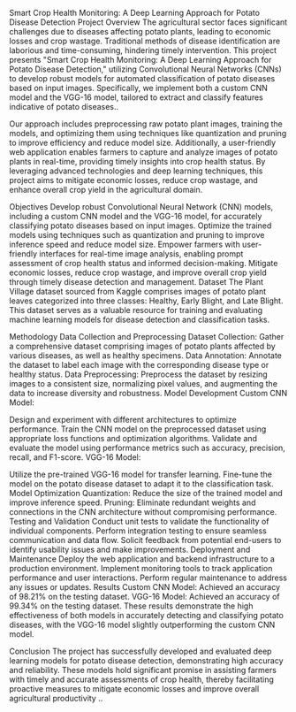 Smart Crop Health Monitoring: A Deep Learning Approach for Potato Disease Detection
Project Overview
The agricultural sector faces significant challenges due to diseases affecting potato plants, leading to economic losses and crop wastage. Traditional methods of disease identification are laborious and time-consuming, hindering timely intervention. This project presents "Smart Crop Health Monitoring: A Deep Learning Approach for Potato Disease Detection," utilizing Convolutional Neural Networks (CNNs) to develop robust models for automated classification of potato diseases based on input images. Specifically, we implement both a custom CNN model and the VGG-16 model, tailored to extract and classify features indicative of potato diseases..

Our approach includes preprocessing raw potato plant images, training the models, and optimizing them using techniques like quantization and pruning to improve efficiency and reduce model size. Additionally, a user-friendly web application enables farmers to capture and analyze images of potato plants in real-time, providing timely insights into crop health status. By leveraging advanced technologies and deep learning techniques, this project aims to mitigate economic losses, reduce crop wastage, and enhance overall crop yield in the agricultural domain.

Objectives
Develop robust Convolutional Neural Network (CNN) models, including a custom CNN model and the VGG-16 model, for accurately classifying potato diseases based on input images.
Optimize the trained models using techniques such as quantization and pruning to improve inference speed and reduce model size.
Empower farmers with user-friendly interfaces for real-time image analysis, enabling prompt assessment of crop health status and informed decision-making.
Mitigate economic losses, reduce crop wastage, and improve overall crop yield through timely disease detection and management.
Dataset
The Plant Village dataset sourced from Kaggle comprises images of potato plant leaves categorized into three classes: Healthy, Early Blight, and Late Blight. This dataset serves as a valuable resource for training and evaluating machine learning models for disease detection and classification tasks.

Methodology
Data Collection and Preprocessing
Dataset Collection: Gather a comprehensive dataset comprising images of potato plants affected by various diseases, as well as healthy specimens.
Data Annotation: Annotate the dataset to label each image with the corresponding disease type or healthy status.
Data Preprocessing: Preprocess the dataset by resizing images to a consistent size, normalizing pixel values, and augmenting the data to increase diversity and robustness.
Model Development
Custom CNN Model:

Design and experiment with different architectures to optimize performance.
Train the CNN model on the preprocessed dataset using appropriate loss functions and optimization algorithms.
Validate and evaluate the model using performance metrics such as accuracy, precision, recall, and F1-score.
VGG-16 Model:

Utilize the pre-trained VGG-16 model for transfer learning.
Fine-tune the model on the potato disease dataset to adapt it to the classification task.
Model Optimization
Quantization: Reduce the size of the trained model and improve inference speed.
Pruning: Eliminate redundant weights and connections in the CNN architecture without compromising performance.
Testing and Validation
Conduct unit tests to validate the functionality of individual components.
Perform integration testing to ensure seamless communication and data flow.
Solicit feedback from potential end-users to identify usability issues and make improvements.
Deployment and Maintenance
Deploy the web application and backend infrastructure to a production environment.
Implement monitoring tools to track application performance and user interactions.
Perform regular maintenance to address any issues or updates.
Results
Custom CNN Model: Achieved an accuracy of 98.21% on the testing dataset.
VGG-16 Model: Achieved an accuracy of 99.34% on the testing dataset.
These results demonstrate the high effectiveness of both models in accurately detecting and classifying potato diseases, with the VGG-16 model slightly outperforming the custom CNN model.

Conclusion
The project has successfully developed and evaluated deep learning models for potato disease detection, demonstrating high accuracy and reliability. These models hold significant promise in assisting farmers with timely and accurate assessments of crop health, thereby facilitating proactive measures to mitigate economic losses and improve overall agricultural productivity ..
